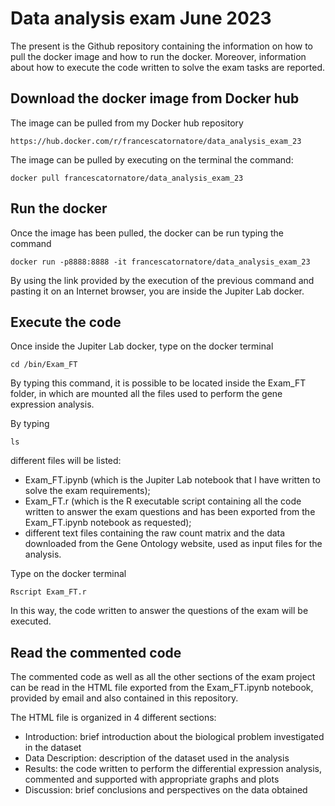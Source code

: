 # Data analysis exam June 2023

The present is the Github repository containing the information on how to pull the docker image and how to run the docker. Moreover, information about how to execute the code written to solve the exam tasks are reported.

## Download the docker image from Docker hub 
The image can be pulled from my Docker hub repository 
```
https://hub.docker.com/r/francescatornatore/data_analysis_exam_23
```

The image can be pulled by executing on the terminal the command:
```
docker pull francescatornatore/data_analysis_exam_23
```

## Run the docker 
Once the image has been pulled, the docker can be run typing the command 
```
docker run -p8888:8888 -it francescatornatore/data_analysis_exam_23
```
By using the link provided by the execution of the previous command and pasting it on an Internet browser, you are inside the Jupiter Lab docker. 

## Execute the code 
Once inside the Jupiter Lab docker, type on the docker terminal 
```
cd /bin/Exam_FT
```
By typing this command, it is possible to be located inside the Exam_FT folder, in which are mounted all the files used to perform the gene expression analysis. 

By typing 
```
ls
```
different files will be listed: 
* Exam_FT.ipynb (which is the Jupiter Lab notebook that I have written to solve the exam requirements);
* Exam_FT.r (which is the R executable script containing all the code written to answer the exam questions and has been exported from the Exam_FT.ipynb notebook as requested);
* different text files containing the raw count matrix and the data downloaded from the Gene Ontology website, used as input files for the analysis.

Type on the docker terminal 
```
Rscript Exam_FT.r
```
In this way, the code written to answer the questions of the exam will be executed.

## Read the commented code 
The commented code as well as all the other sections of the exam project can be read in the HTML file exported from the Exam_FT.ipynb notebook, provided by email and also contained in this repository. 

The HTML file is organized in 4 different sections: 
* Introduction: brief introduction about the biological problem investigated in the dataset 
* Data Description: description of the dataset used in the analysis 
* Results: the code written to perform the differential expression analysis, commented and supported with appropriate graphs and plots 
* Discussion: brief conclusions and perspectives on the data obtained


